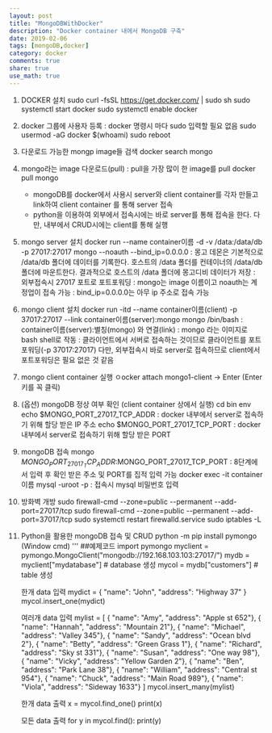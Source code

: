 ```yaml
---
layout: post
title: "MongoDBWithDocker"
description: "Docker container 내에서 MongoDB 구축"
date: 2019-02-06
tags: [mongoDB,docker]
category: docker
comments: true
share: true
use_math: true
---
```


1. DOCKER 설치
sudo curl -fsSL https://get.docker.com/ | sudo sh
sudo systemctl start docker
sudo systemctl enable docker

2. docker 그룹에 사용자 등록 : docker 명령시 마다 sudo 입력할 필요 없음
sudo usermod -aG docker $(whoami)
sudo reboot

3. 다운로드 가능한 mongp image들 검색
docker search mongo

4. mongo라는 image 다운로드(pull) : pull을 가장 많이 한 image를 pull
docker pull mongo

    * mongoDB를 docker에서 사용시 server와 client container를 각자 만들고 link하여 client container 를 통해 server 접속
    * python을 이용하여 외부에서 접속시에는 바로 server를 통해 접속을 한다. 다만, 내부에서 CRUD시에는 client를 통해 실행

5. mongo server 설치
docker run --name container이름 -d -v /data:/data/db -p 27017:27017 mongo --noauth --bind_ip=0.0.0.0 
    : 몽고 데몬은 기본적으로 /data/db 폴더에 데이터를 기록한다. 호스트의 /data 폴더를 컨테이너의 /data/db 폴더에 마운트한다. 
   결과적으로 호스트의 /data 폴더에 몽고디비 데이터가 저장
	: 외부접속시 27017 포트로 포트포워딩
	: mongo는 image 이름이고 noauth는 계정업이 접속 가능 
	: bind_ip=0.0.0.0는 아무 ip 주소로 접속 가능

6. mongo client 설치
docker run -itd --name container이름(client) -p 37017:27017 --link container이름(server):mongo mongo /bin/bash
	: container이름(server):별칭(mongo) 와 연결(link)
	: mongo 라는 이미지로 bash shell로 작동
    : 클라이언트에서 서버로 접속하는 것이므로 클라이언트를 포트포워딩(-p 37017:27017)
    다만, 외부접속시 바로 server로 접속하므로 client에서 포트포워딩은 필요 없은 것 같음

7. mongo client	container 실행
ㅇocker attach mongo1-client -> Enter (Enter키를 꼭 클릭)

8. (옵션) mongoDB 정상 여부 확인 (client container 상에서 실행)
cd bin
env
echo $MONGO_PORT_27017_TCP_ADDR
    : docker 내부에서 server로 접속하기 위해 할당 받은 IP 주소
echo $MONGO_PORT_27017_TCP_PORT
    : docker 내부에서 server로 접속하기 위해 할당 받은 PORT

9. mongoDB 접속 
mongo $MONGO_PORT_27017_TCP_ADDR:$MONGO_PORT_27017_TCP_PORT
    : 8단계에서 입력 후 확인 받은 주소 및 PORT를 집적 입력 가능
docker exec -it container이름 mysql -uroot -p
    : 접속시 mysql 비밀번호 입력

10. 방화벽 개방
sudo firewall-cmd --zone=public --permanent --add-port=27017/tcp
sudo firewall-cmd --zone=public --permanent --add-port=37017/tcp 
sudo systemctl restart firewalld.service
sudo iptables -L

11. Python을 활용한 mongoDB 접속 및 CRUD
python -m pip install pymongo (Window cmd)
'''
##예제코드
import pymongo
myclient = pymongo.MongoClient("mongodb://192.168.103.103:27017/")
mydb = myclient["mydatabase"] # database 생성
mycol = mydb["customers"] # table 생성

	한개 data 입력
mydict = { "name": "John", "address": "Highway 37" } 
mycol.insert_one(mydict) 

	여러개 data 입력
mylist = [
  { "name": "Amy", "address": "Apple st 652"},
  { "name": "Hannah", "address": "Mountain 21"},
  { "name": "Michael", "address": "Valley 345"},
  { "name": "Sandy", "address": "Ocean blvd 2"},
  { "name": "Betty", "address": "Green Grass 1"},
  { "name": "Richard", "address": "Sky st 331"},
  { "name": "Susan", "address": "One way 98"},
  { "name": "Vicky", "address": "Yellow Garden 2"},
  { "name": "Ben", "address": "Park Lane 38"},
  { "name": "William", "address": "Central st 954"},
  { "name": "Chuck", "address": "Main Road 989"},
  { "name": "Viola", "address": "Sideway 1633"}
]
mycol.insert_many(mylist) 

	한개 data 출력
x = mycol.find_one()
print(x)

	모든 data 출력
for y in mycol.find():
    print(y)
